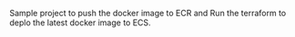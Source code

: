 Sample project to push the docker image to ECR and Run the terraform to deplo the latest docker image to ECS.
